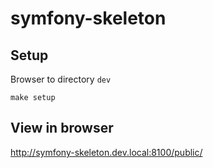 # symfony-skeleton

## Setup

Browser to directory `dev`

`make setup`

## View in browser

http://symfony-skeleton.dev.local:8100/public/

